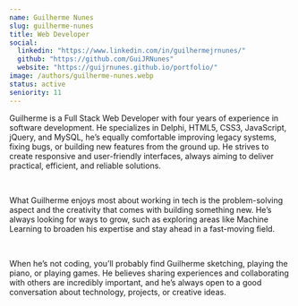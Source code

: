 ```yaml
---
name: Guilherme Nunes
slug: guilherme-nunes
title: Web Developer
social:
  linkedin: "https://www.linkedin.com/in/guilhermejrnunes/"
  github: "https://github.com/GuiJRNunes"
  website: "https://guijrnunes.github.io/portfolio/"
image: /authors/guilherme-nunes.webp
status: active
seniority: 11
---
```


Guilherme is a Full Stack Web Developer with four years of experience in software development. He specializes in Delphi, HTML5, CSS3, JavaScript, jQuery, and MySQL, he’s equally comfortable improving legacy systems, fixing bugs, or building new features from the ground up. He strives to create responsive and user-friendly interfaces, always aiming to deliver practical, efficient, and reliable solutions.

<br>

What Guilherme enjoys most about working in tech is the problem-solving aspect and the creativity that comes with building something new. He’s always looking for ways to grow, such as exploring areas like Machine Learning to broaden his expertise and stay ahead in a fast-moving field.

<br>

When he’s not coding, you’ll probably find Guilherme sketching, playing the piano, or playing games. He believes sharing experiences and collaborating with others are incredibly important, and he’s always open to a good conversation about technology, projects, or creative ideas.
